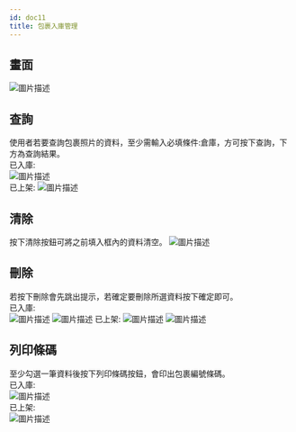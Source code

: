 ```yaml
---
id: doc11
title: 包裹入庫管理
---
```

## 畫面  
![圖片描述](/img/hiclick/WarehouseManagement_home.png) 
## 查詢  
使用者若要查詢包裹照片的資料，至少需輸入必填條件:倉庫，方可按下查詢，下方為查詢結果。  
已入庫:  
![圖片描述](/img/hiclick/WarehouseManagement_query.png)  
已上架:
![圖片描述](/img/hiclick/WarehouseManagement_query2.png) 
## 清除   
按下清除按鈕可將之前填入框內的資料清空。
![圖片描述](/img/hiclick/WarehouseManagement_clear.png) 
## 刪除  
若按下刪除會先跳出提示，若確定要刪除所選資料按下確定即可。  
已入庫:  
![圖片描述](/img/hiclick/WarehouseManagement_delete.png) 
![圖片描述](/img/hiclick/WarehouseManagement_delete2.png) 
已上架:
![圖片描述](/img/hiclick/WarehouseManagement_delete3.png)
![圖片描述](/img/hiclick/WarehouseManagement_delete4.png) 
## 列印條碼  
至少勾選一筆資料後按下列印條碼按鈕，會印出包裹編號條碼。  
已入庫:  
![圖片描述](/img/hiclick/WarehouseManagement_print2.png)   
已上架:  
![圖片描述](/img/hiclick/WarehouseManagement_print4.png) 


